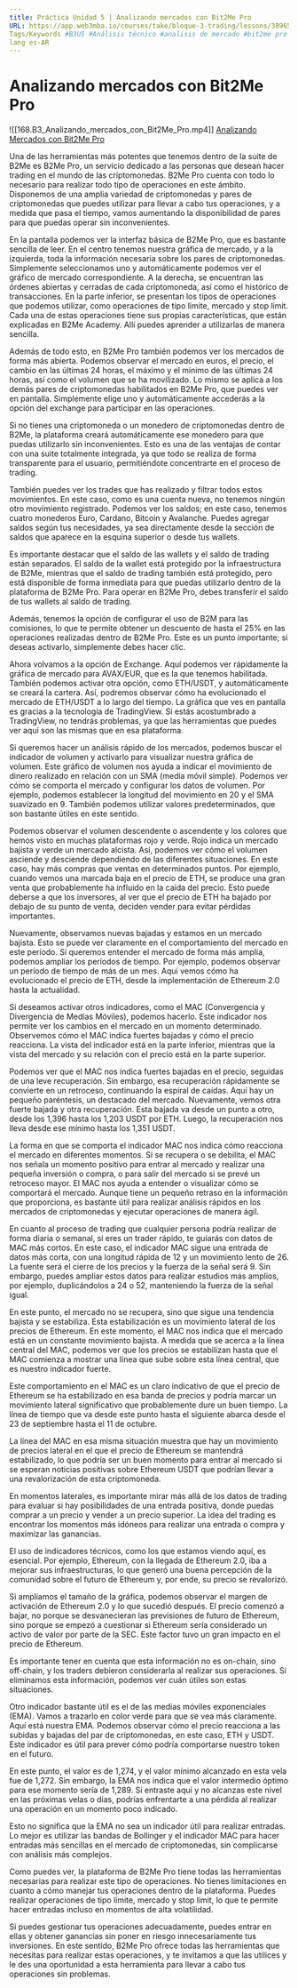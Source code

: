 ```yaml
---
title: Práctica Unidad 5 | Analizando mercados con Bit2Me Pro
URL: https://app.web3mba.io/courses/take/bloque-3-trading/lessons/38965582-practica-unidad-5-analizando-mercados-con-bit2me-pro 
Tags/Keywords #B3U5 #Análisis técnico #analisis de mercado #bit2me pro #analisis tecnico con bit2me pro #Jose Maldonado
lang es-AR
---
```

# Analizando mercados con Bit2Me Pro
![[168.B3_Analizando_mercados_con_Bit2Me_Pro.mp4]]
[Analizando Mercados con Bit2Me Pro](https://app.web3mba.io?wvideo=hhfe6x4rgk)

Una de las herramientas más potentes que tenemos dentro de la suite de B2Me es B2Me Pro, un servicio dedicado a las personas que desean hacer trading en el mundo de las criptomonedas. B2Me Pro cuenta con todo lo necesario para realizar todo tipo de operaciones en este ámbito. Disponemos de una amplia variedad de criptomonedas y pares de criptomonedas que puedes utilizar para llevar a cabo tus operaciones, y a medida que pasa el tiempo, vamos aumentando la disponibilidad de pares para que puedas operar sin inconvenientes.

En la pantalla podemos ver la interfaz básica de B2Me Pro, que es bastante sencilla de leer. En el centro tenemos nuestra gráfica de mercado, y a la izquierda, toda la información necesaria sobre los pares de criptomonedas. Simplemente seleccionamos uno y automáticamente podemos ver el gráfico de mercado correspondiente. A la derecha, se encuentran las órdenes abiertas y cerradas de cada criptomoneda, así como el histórico de transacciones. En la parte inferior, se presentan los tipos de operaciones que podemos utilizar, como operaciones de tipo límite, mercado y stop limit. Cada una de estas operaciones tiene sus propias características, que están explicadas en B2Me Academy. Allí puedes aprender a utilizarlas de manera sencilla.

Además de todo esto, en B2Me Pro también podemos ver los mercados de forma más abierta. Podemos observar el mercado en euros, el precio, el cambio en las últimas 24 horas, el máximo y el mínimo de las últimas 24 horas, así como el volumen que se ha movilizado. Lo mismo se aplica a los demás pares de criptomonedas habilitados en B2Me Pro, que puedes ver en pantalla. Simplemente elige uno y automáticamente accederás a la opción del exchange para participar en las operaciones.

Si no tienes una criptomoneda o un monedero de criptomonedas dentro de B2Me, la plataforma creará automáticamente ese monedero para que puedas utilizarlo sin inconvenientes. Esto es una de las ventajas de contar con una suite totalmente integrada, ya que todo se realiza de forma transparente para el usuario, permitiéndote concentrarte en el proceso de trading.

También puedes ver los trades que has realizado y filtrar todos estos movimientos. En este caso, como es una cuenta nueva, no tenemos ningún otro movimiento registrado. Podemos ver los saldos; en este caso, tenemos cuatro monederos Euro, Cardano, Bitcoin y Avalanche. Puedes agregar saldos según tus necesidades, ya sea directamente desde la sección de saldos que aparece en la esquina superior o desde tus wallets.

Es importante destacar que el saldo de las wallets y el saldo de trading están separados. El saldo de la wallet está protegido por la infraestructura de B2Me, mientras que el saldo de trading también está protegido, pero está disponible de forma inmediata para que puedas utilizarlo dentro de la plataforma de B2Me Pro. Para operar en B2Me Pro, debes transferir el saldo de tus wallets al saldo de trading.

Además, tenemos la opción de configurar el uso de B2M para las comisiones, lo que te permite obtener un descuento de hasta el 25% en las operaciones realizadas dentro de B2Me Pro. Este es un punto importante; si deseas activarlo, simplemente debes hacer clic.

Ahora volvamos a la opción de Exchange. Aquí podemos ver rápidamente la gráfica de mercado para AVAX/EUR, que es la que tenemos habilitada. También podemos activar otra opción, como ETH/USDT, y automáticamente se creará la cartera. Así, podremos observar cómo ha evolucionado el mercado de ETH/USDT a lo largo del tiempo. La gráfica que ves en pantalla es gracias a la tecnología de TradingView. Si estás acostumbrado a TradingView, no tendrás problemas, ya que las herramientas que puedes ver aquí son las mismas que en esa plataforma.

Si queremos hacer un análisis rápido de los mercados, podemos buscar el indicador de volumen y activarlo para visualizar nuestra gráfica de volumen. Este gráfico de volumen nos ayuda a indicar el movimiento de dinero realizado en relación con un SMA (media móvil simple). Podemos ver cómo se comporta el mercado y configurar los datos de volumen. Por ejemplo, podemos establecer la longitud del movimiento en 20 y el SMA suavizado en 9. También podemos utilizar valores predeterminados, que son bastante útiles en este sentido.

Podemos observar el volumen descendente o ascendente y los colores que hemos visto en muchas plataformas rojo y verde. Rojo indica un mercado bajista y verde un mercado alcista. Así, podemos ver cómo el volumen asciende y desciende dependiendo de las diferentes situaciones. En este caso, hay más compras que ventas en determinados puntos. Por ejemplo, cuando vemos una marcada baja en el precio de ETH, se produce una gran venta que probablemente ha influido en la caída del precio. Esto puede deberse a que los inversores, al ver que el precio de ETH ha bajado por debajo de su punto de venta, deciden vender para evitar pérdidas importantes.

Nuevamente, observamos nuevas bajadas y estamos en un mercado bajista. Esto se puede ver claramente en el comportamiento del mercado en este período. Si queremos entender el mercado de forma más amplia, podemos ampliar los períodos de tiempo. Por ejemplo, podemos observar un período de tiempo de más de un mes. Aquí vemos cómo ha evolucionado el precio de ETH, desde la implementación de Ethereum 2.0 hasta la actualidad.

Si deseamos activar otros indicadores, como el MAC (Convergencia y Divergencia de Medias Móviles), podemos hacerlo. Este indicador nos permite ver los cambios en el mercado en un momento determinado. Observemos cómo el MAC indica fuertes bajadas y cómo el precio reacciona. La vista del indicador está en la parte inferior, mientras que la vista del mercado y su relación con el precio está en la parte superior.

Podemos ver que el MAC nos indica fuertes bajadas en el precio, seguidas de una leve recuperación. Sin embargo, esa recuperación rápidamente se convierte en un retroceso, continuando la espiral de caídas. Aquí hay un pequeño paréntesis, un destacado del mercado. Nuevamente, vemos otra fuerte bajada y otra recuperación. Esta bajada va desde un punto a otro, desde los 1,396 hasta los 1,203 USDT por ETH. Luego, la recuperación nos lleva desde ese mínimo hasta los 1,351 USDT.

La forma en que se comporta el indicador MAC nos indica cómo reacciona el mercado en diferentes momentos. Si se recupera o se debilita, el MAC nos señala un momento positivo para entrar al mercado y realizar una pequeña inversión o compra, o para salir del mercado si se prevé un retroceso mayor. El MAC nos ayuda a entender o visualizar cómo se comportará el mercado. Aunque tiene un pequeño retraso en la información que proporciona, es bastante útil para realizar análisis rápidos en los mercados de criptomonedas y ejecutar operaciones de manera ágil.

En cuanto al proceso de trading que cualquier persona podría realizar de forma diaria o semanal, si eres un trader rápido, te guiarás con datos de MAC más cortos. En este caso, el indicador MAC sigue una entrada de datos más corta, con una longitud rápida de 12 y un movimiento lento de 26. La fuente será el cierre de los precios y la fuerza de la señal será 9. Sin embargo, puedes ampliar estos datos para realizar estudios más amplios, por ejemplo, duplicándolos a 24 o 52, manteniendo la fuerza de la señal igual.

En este punto, el mercado no se recupera, sino que sigue una tendencia bajista y se estabiliza. Esta estabilización es un movimiento lateral de los precios de Ethereum. En este momento, el MAC nos indica que el mercado está en un constante movimiento bajista. A medida que se acerca a la línea central del MAC, podemos ver que los precios se estabilizan hasta que el MAC comienza a mostrar una línea que sube sobre esta línea central, que es nuestro indicador fuerte.

Este comportamiento en el MAC es un claro indicativo de que el precio de Ethereum se ha estabilizado en esa banda de precios y podría marcar un movimiento lateral significativo que probablemente dure un buen tiempo. La línea de tiempo que va desde este punto hasta el siguiente abarca desde el 23 de septiembre hasta el 11 de octubre.

La línea del MAC en esa misma situación muestra que hay un movimiento de precios lateral en el que el precio de Ethereum se mantendrá estabilizado, lo que podría ser un buen momento para entrar al mercado si se esperan noticias positivas sobre Ethereum USDT que podrían llevar a una revalorización de esta criptomoneda.

En momentos laterales, es importante mirar más allá de los datos de trading para evaluar si hay posibilidades de una entrada positiva, donde puedas comprar a un precio y vender a un precio superior. La idea del trading es encontrar los momentos más idóneos para realizar una entrada o compra y maximizar las ganancias.

El uso de indicadores técnicos, como los que estamos viendo aquí, es esencial. Por ejemplo, Ethereum, con la llegada de Ethereum 2.0, iba a mejorar sus infraestructuras, lo que generó una buena percepción de la comunidad sobre el futuro de Ethereum y, por ende, su precio se revalorizó.

Si ampliamos el tamaño de la gráfica, podemos observar el margen de activación de Ethereum 2.0 y lo que sucedió después. El precio comenzó a bajar, no porque se desvanecieran las previsiones de futuro de Ethereum, sino porque se empezó a cuestionar si Ethereum sería considerado un activo de valor por parte de la SEC. Este factor tuvo un gran impacto en el precio de Ethereum.

Es importante tener en cuenta que esta información no es on-chain, sino off-chain, y los traders debieron considerarla al realizar sus operaciones. Si eliminamos esta información, podemos ver cuán útiles son estas situaciones.

Otro indicador bastante útil es el de las medias móviles exponenciales (EMA). Vamos a trazarlo en color verde para que se vea más claramente. Aquí está nuestra EMA. Podemos observar cómo el precio reacciona a las subidas y bajadas del par de criptomonedas, en este caso, ETH y USDT. Este indicador es útil para prever cómo podría comportarse nuestro token en el futuro.

En este punto, el valor es de 1,274, y el valor mínimo alcanzado en esta vela fue de 1,272. Sin embargo, la EMA nos indica que el valor intermedio óptimo para ese momento sería de 1,289. Si entraste aquí y no alcanzas este nivel en las próximas velas o días, podrías enfrentarte a una pérdida al realizar una operación en un momento poco indicado.

Esto no significa que la EMA no sea un indicador útil para realizar entradas. Lo mejor es utilizar las bandas de Bollinger y el indicador MAC para hacer entradas más sencillas en el mercado de criptomonedas, sin complicarse con análisis más complejos.

Como puedes ver, la plataforma de B2Me Pro tiene todas las herramientas necesarias para realizar este tipo de operaciones. No tienes limitaciones en cuanto a cómo manejar tus operaciones dentro de la plataforma. Puedes realizar operaciones de tipo límite, mercado y stop limit, lo que te permite hacer entradas incluso en momentos de alta volatilidad.

Si puedes gestionar tus operaciones adecuadamente, puedes entrar en ellas y obtener ganancias sin poner en riesgo innecesariamente tus inversiones. En este sentido, B2Me Pro ofrece todas las herramientas que necesitas para realizar estas operaciones, y te invitamos a que las utilices y le des una oportunidad a esta herramienta para llevar a cabo tus operaciones sin problemas.
